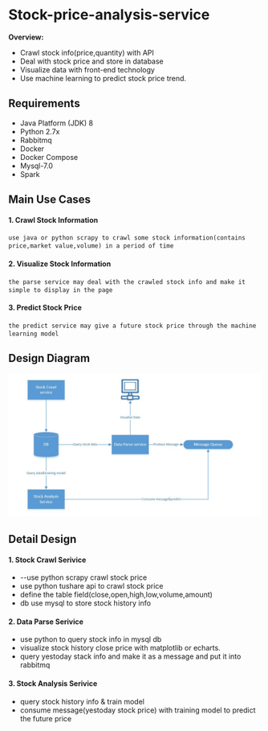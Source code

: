 # Stock-price-analysis-service

**Overview:**

- Crawl stock info(price,quantity) with API
- Deal with stock price and store in database
- Visualize data with front-end technology
- Use machine learning to predict  stock price trend.

## Requirements
* Java Platform (JDK) 8
* Python 2.7x
* Rabbitmq
* Docker
* Docker Compose 
* Mysql-7.0
* Spark

## Main Use Cases
#### 1. Crawl Stock Information
```
use java or python scrapy to crawl some stock information(contains price,market value,volume) in a period of time
```

#### 2. Visualize Stock Information
```
the parse service may deal with the crawled stock info and make it simple to display in the page
```

#### 3. Predict  Stock Price
```
the predict service may give a future stock price through the machine learning model 
```
## Design  Diagram
![Syetem design diagram](/stock-service-diagram1.jpg "flow diagram")

## Detail  Design
#### 1. Stock Crawl Serivice
* --use python scrapy crawl stock price
* use python tushare api to crawl stock price
* define the table field(close,open,high,low,volume,amount)
* db use mysql to store stock history info

#### 2. Data Parse Serivice
* use python to query stock info in mysql db
* visualize stock history close price with matplotlib or echarts. 
* query yestoday stack info and make it as a message and put it into rabbitmq

#### 3. Stock Analysis Serivice
* query stock history info & train model
* consume message(yestoday stock price) with training model to predict the future price

